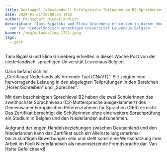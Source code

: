 ```yaml
---
title: Geslaagd! (=Bestanden!) Erfolgreiche Teilnahme am B2-Sprachenzertifikat (CNaVT)
date: 2024-01-21T20:08:34.144Z
author: Fachschaft Niederländisch
description: "Tami Bigalski und Elina Grüneberg erhielten in dieser Woche Post
  von der niederländisch-sprachigen Universität Leuvenaus Belgien. "
banner: /img/uploads/img_1722.jpeg
tags:
  - post
---
```

Tami Bigalski und Elina Grüneberg erhielten in dieser Woche Post von der niederländisch-sprachigen Universität Leuvenaus Belgien. 

Darin befand sich ihr „Certificaat Nederlands als Vreemde Taal (CNaVT)“. Sie zeigten eine hervorragende Leistung in den abgelegten Teilprüfungen in den Bereichen „Hören/Schreiben“ und „Sprechen“. 

Mit dem bescheinigten Sprachlevel B2 haben die zwei Schülerinnen das zweithöchste Sprachniveau (C2-Muttersprache ausgeklammert) des GemeinsamenEuropäischen Referenzrahmen für Sprachen (GER) erreicht. Das Zertifikat berechtigt die Schülerinnen ohne eine weitere Sprachprüfung ein Studium in Belgien und den Niederlanden aufzunehmen. 

Aufgrund der engen Handelsbeziehungen zwischen Deutschland und den Niederlanden kann das Zertifikat auch ein Alleinstellungsmerkmal bei zukünftigen Bewerbungen sein und stellt somit eine Wertschätzung ihrer Arbeit im Fach Niederländisch als neueinsetzende Fremdsprache dar. Van Harte Gefeliciteerd!